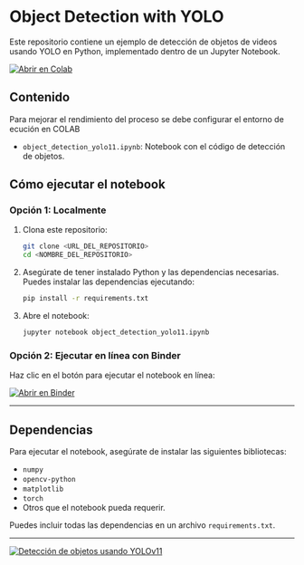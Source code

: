 # Object Detection with YOLO

Este repositorio contiene un ejemplo de detección de objetos de videos usando YOLO en Python, implementado dentro de un Jupyter Notebook.

[![Abrir en Colab](https://colab.research.google.com/assets/colab-badge.svg)](https://colab.research.google.com/drive/1AehKhC5lvYgXZhSfBg5sEFwIcW6WBY54)

## Contenido
Para mejorar el rendimiento del proceso se debe configurar el entorno de ecución en COLAB 


- `object_detection_yolo11.ipynb`: Notebook con el código de detección de objetos.

## Cómo ejecutar el notebook

### Opción 1: Localmente
1. Clona este repositorio:
   ```bash
   git clone <URL_DEL_REPOSITORIO>
   cd <NOMBRE_DEL_REPOSITORIO>
   ```
2. Asegúrate de tener instalado Python y las dependencias necesarias. Puedes instalar las dependencias ejecutando:
   ```bash
   pip install -r requirements.txt
   ```
3. Abre el notebook:
   ```bash
   jupyter notebook object_detection_yolo11.ipynb
   ```

### Opción 2: Ejecutar en línea con Binder
Haz clic en el botón para ejecutar el notebook en línea:

[![Abrir en Binder](https://mybinder.org/badge_logo.svg)](https://mybinder.org/v2/gh/CEDNAV/object_detection_yolo11/main)

---

## Dependencias
Para ejecutar el notebook, asegúrate de instalar las siguientes bibliotecas:
- `numpy`
- `opencv-python`
- `matplotlib`
- `torch`
- Otros que el notebook pueda requerir.

Puedes incluir todas las dependencias en un archivo `requirements.txt`.

---
[![Detección de objetos usando YOLOv11](https://img.youtube.com/vi/o4WZbT8F9eY/hqdefault.jpg)](https://www.youtube.com/watch?v=o4WZbT8F9eY "Haz clic para ver el video")


